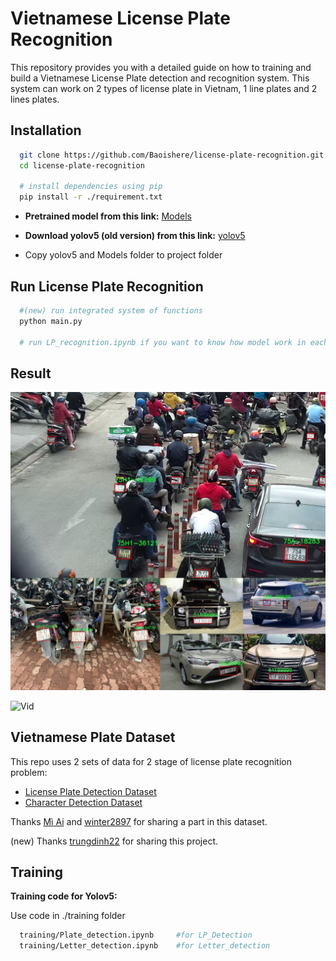 # Vietnamese License Plate Recognition

This repository provides you with a detailed guide on how to training and build a Vietnamese License Plate detection and recognition system. This system can work on 2 types of license plate in Vietnam, 1 line plates and 2 lines plates.

## Installation

```bash
  git clone https://github.com/Baoishere/license-plate-recognition.git
  cd license-plate-recognition

  # install dependencies using pip 
  pip install -r ./requirement.txt
```

- **Pretrained model from this link:** [Models](https://drive.google.com/drive/folders/1qB8QYr-b-PWsXMO0K3mef66P_kXfhfmM?usp=sharing) 

- **Download yolov5 (old version) from this link:** [yolov5](https://drive.google.com/drive/folders/16Urwqj_x9Y_3KWLcc1cKMDOdYdhaQhxx?usp=sharing)

- Copy yolov5 and Models folder to project folder

## Run License Plate Recognition

```bash
  #(new) run integrated system of functions
  python main.py

  # run LP_recognition.ipynb if you want to know how model work in each step
```

## Result
![Demo 1](result/image.jpg)

![Vid](result/video_1.gif)

## Vietnamese Plate Dataset

This repo uses 2 sets of data for 2 stage of license plate recognition problem:

- [License Plate Detection Dataset](https://drive.google.com/drive/folders/1vlxqJHJzv44X6ECtxH2-FFNbcBc9DIth?usp=sharing)
- [Character Detection Dataset](https://drive.google.com/drive/folders/1wtL4to1LKBO1fBVJEWkYHSun5yh9HRho?usp=sharing)

Thanks [Mì Ai](https://www.miai.vn/thu-vien-mi-ai/) and [winter2897](https://github.com/winter2897/Real-time-Auto-License-Plate-Recognition-with-Jetson-Nano/blob/main/doc/dataset.md) for sharing a part in this dataset.

(new) Thanks [trungdinh22](https://github.com/trungdinh22) for sharing this project.

## Training

**Training code for Yolov5:**

Use code in ./training folder
```bash
  training/Plate_detection.ipynb     #for LP_Detection
  training/Letter_detection.ipynb    #for Letter_detection
```
